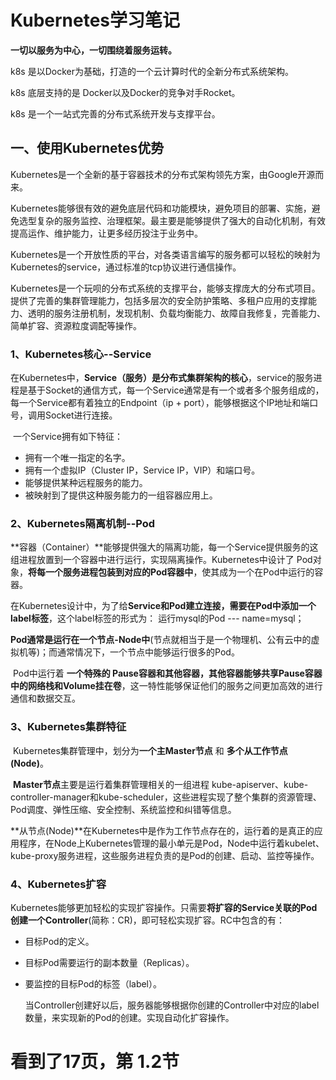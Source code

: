 # Kubernetes学习笔记

**一切以服务为中心，一切围绕着服务运转。**

k8s 是以Docker为基础，打造的一个云计算时代的全新分布式系统架构。

k8s 底层支持的是 Docker以及Docker的竞争对手Rocket。

k8s 是一个一站式完善的分布式系统开发与支撑平台。



## 一、使用Kubernetes优势

​	Kubernetes是一个全新的基于容器技术的分布式架构领先方案，由Google开源而来。

​	Kubernetes能够很有效的避免底层代码和功能模块，避免项目的部署、实施，避免选型复杂的服务监控、治理框架。最主要是能够提供了强大的自动化机制，有效提高运作、维护能力，让更多经历投注于业务中。

​	Kubernetes是一个开放性质的平台，对各类语言编写的服务都可以轻松的映射为Kubernetes的service，通过标准的tcp协议进行通信操作。

​	Kubernetes是一个玩呗的分布式系统的支撑平台，能够支撑庞大的分布式项目。提供了完善的集群管理能力，包括多层次的安全防护策略、多租户应用的支撑能力、透明的服务注册机制，发现机制、负载均衡能力、故障自我修复，完善能力、简单扩容、资源粒度调配等操作。

### 1、Kubernetes核心--Service

​	在Kubernetes中，**Service（服务）是分布式集群架构的核心**，service的服务进程是基于Socket的通信方式，每一个Service通常是有一个或者多个服务组成的，每一个Service都有着独立的Endpoint（ip + port），能够根据这个IP地址和端口号，调用Socket进行连接。

​	一个Service拥有如下特征：

- 拥有一个唯一指定的名字。
- 拥有一个虚拟IP（Cluster IP，Service IP，VIP）和端口号。
- 能够提供某种远程服务的能力。
- 被映射到了提供这种服务能力的一组容器应用上。

### 2、Kubernetes隔离机制--Pod

​	**容器（Container）**能够提供强大的隔离功能，每一个Service提供服务的这组进程放置到一个容器中进行运行，实现隔离操作。Kubernetes中设计了 Pod对象，**将每一个服务进程包装到对应的Pod容器中**，使其成为一个在Pod中运行的容器。

​	在Kubernetes设计中，为了给**Service和Pod建立连接，需要在Pod中添加一个label标签**，这个label标签的形式为： 运行mysql的Pod --- name=mysql；

​	**Pod通常是运行在一个节点-Node中**(节点就相当于是一个物理机、公有云中的虚拟机等)；而通常情况下，一个节点中能够运行很多的Pod。

​	Pod中运行着 **一个特殊的 Pause容器和其他容器，其他容器能够共享Pause容器中的网络栈和Volume挂在卷**，这一特性能够保证他们的服务之间更加高效的进行通信和数据交互。

### 3、Kubernetes集群特征

​	Kubernetes集群管理中，划分为**一个主Master节点** 和 **多个从工作节点(Node)**。

​	**Master节点**主要是运行着集群管理相关的一组进程  kube-apiserver、kube-controller-manager和kube-scheduler，这些进程实现了整个集群的资源管理、Pod调度、弹性压缩、安全控制、系统监控和纠错等信息。

​	**从节点(Node)**在Kubernetes中是作为工作节点存在的，运行着的是真正的应用程序，在Node上Kubernetes管理的最小单元是Pod，Node中运行着kubelet、kube-proxy服务进程，这些服务进程负责的是Pod的创建、启动、监控等操作。

### 4、Kubernetes扩容

​	Kubernetes能够更加轻松的实现扩容操作。只需要**将扩容的Service关联的Pod创建一个Controller**(简称：CR)，即可轻松实现扩容。RC中包含的有：

- 目标Pod的定义。

- 目标Pod需要运行的副本数量（Replicas）。

- 要监控的目标Pod的标签（label）。

  当Controller创建好以后，服务器能够根据你创建的Controller中对应的label数量，来实现新的Pod的创建。实现自动化扩容操作。

# 看到了17页，第 1.2节